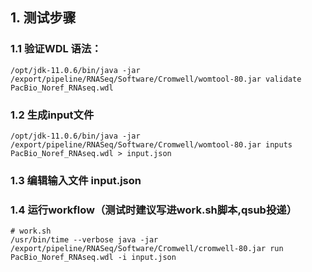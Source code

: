 ## 1. 测试步骤
### 1.1 验证WDL 语法：
```shell
/opt/jdk-11.0.6/bin/java -jar /export/pipeline/RNASeq/Software/Cromwell/womtool-80.jar validate PacBio_Noref_RNAseq.wdl
```
### 1.2 生成input文件
```shell
/opt/jdk-11.0.6/bin/java -jar /export/pipeline/RNASeq/Software/Cromwell/womtool-80.jar inputs PacBio_Noref_RNAseq.wdl > input.json
```
### 1.3 编辑输入文件 input.json
### 1.4 运行workflow（测试时建议写进work.sh脚本,qsub投递）
```shell
# work.sh 
/usr/bin/time --verbose java -jar /export/pipeline/RNASeq/Software/Cromwell/cromwell-80.jar run PacBio_Noref_RNAseq.wdl -i input.json
```
